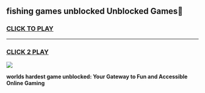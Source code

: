
## fishing games unblocked Unblocked Games👋
<h3>
<a href="https://premium.freeplayer.one?title=fishing_games_unblocked&ref=16F">CLICK TO PLAY</a></h3>
<hr>

<h3>
<a href="https://premium.freeplayer.one?title=fishing_games_unblocked&ref=16F">CLICK 2 PLAY</a>
  
</h3>

<a href="https://premium.freeplayer.one?title=fishing_games_unblocked&ref=16F/"><img src="https://clearcache.store/games.png"></a>


**worlds hardest game unblocked: Your Gateway to Fun and Accessible Online Gaming**
